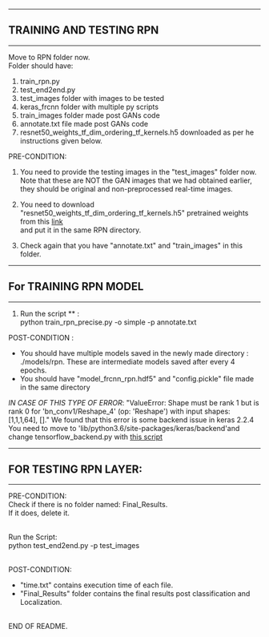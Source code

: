******************************************
## TRAINING AND TESTING RPN
******************************************

Move to RPN folder now. <br />
Folder should have: 
1. train_rpn.py
2. test_end2end.py
3. test_images folder with images to be tested
4. keras_frcnn folder with multiple py scripts
5. train_images folder made post GANs code
6. annotate.txt file made post GANs code
7. resnet50_weights_tf_dim_ordering_tf_kernels.h5 downloaded as per he instructions given below. 

PRE-CONDITION: <br />
1. You need to provide the testing images in the "test_images" folder now. 
Note that these are NOT the GAN images that we had obtained earlier, they should be original and non-preprocessed real-time images. <br />
2. You need to download "resnet50_weights_tf_dim_ordering_tf_kernels.h5" pretrained weights from this [link](https://github.com/fchollet/deep-learning-models/releases/tag/v0.1)  
and put it in the same RPN directory.<br />


3. Check again that you have "annotate.txt" and "train_images" in this folder. <br />

********************************************
## For TRAINING RPN MODEL  
*******************************************


1. Run the script ** :<br />
python train_rpn_precise.py -o simple -p annotate.txt <br />

POST-CONDITION : <br />
- You should have multiple models saved in the newly made directory : ./models/rpn. These are intermediate models saved after every 4 epochs. 
- You should have "model_frcnn_rpn.hdf5" and "config.pickle" file made in the same directory

*IN CASE OF THIS TYPE OF ERROR*:
"ValueError: Shape must be rank 1 but is rank 0 for 'bn_conv1/Reshape_4' (op: 'Reshape') with input shapes: [1,1,1,64], []."
We found that this error is some backend issue in keras 2.2.4
You need to move to 'lib/python3.6/site-packages/keras/backend'and change tensorflow_backend.py with [this script](https://drive.google.com/file/d/1fXMql4Ln892b4NtO0jp39MPTysICNp59/view?usp=sharing)
<br />
******************************************
## FOR TESTING RPN LAYER:
******************************************
PRE-CONDITION: <br />
Check if there is no folder named: Final_Results. <br />
If it does, delete it. <br /><br />

Run the Script: <br />
python test_end2end.py -p test_images <br /><br />

POST-CONDITION: <br />
- "time.txt" contains execution time of each file. <br />
- "Final_Results" folder contains the final results post classification and Localization. <br /><br />

END OF README. 


















